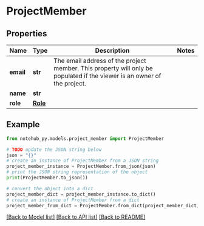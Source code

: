 # ProjectMember

## Properties

| Name      | Type                | Description                                                                                                             | Notes |
| --------- | ------------------- | ----------------------------------------------------------------------------------------------------------------------- | ----- |
| **email** | **str**             | The email address of the project member. This property will only be populated if the viewer is an owner of the project. |
| **name**  | **str**             |                                                                                                                         |
| **role**  | [**Role**](Role.md) |                                                                                                                         |

## Example

```python
from notehub_py.models.project_member import ProjectMember

# TODO update the JSON string below
json = "{}"
# create an instance of ProjectMember from a JSON string
project_member_instance = ProjectMember.from_json(json)
# print the JSON string representation of the object
print(ProjectMember.to_json())

# convert the object into a dict
project_member_dict = project_member_instance.to_dict()
# create an instance of ProjectMember from a dict
project_member_from_dict = ProjectMember.from_dict(project_member_dict)
```

[[Back to Model list]](../README.md#documentation-for-models) [[Back to API list]](../README.md#documentation-for-api-endpoints) [[Back to README]](../README.md)
